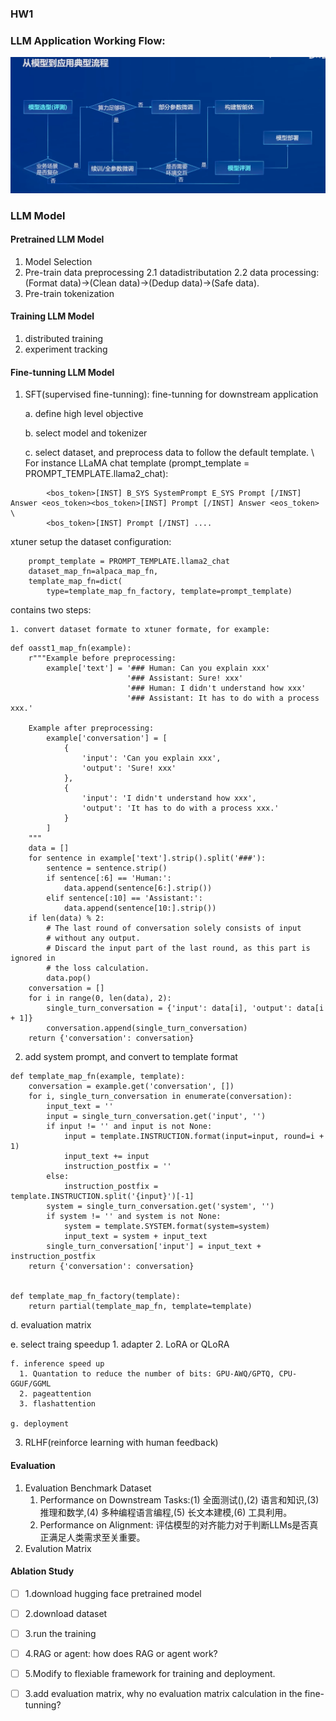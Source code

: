 ### HW1
### LLM Application Working Flow:

![LLM Application Working Flow](LLM-Application-Working-Flow.png)

### LLM Model
#### Pretrained LLM Model
1. Model Selection 
2. Pre-train data preprocessing 
  2.1 datadistributation 
  2.2 data processing: (Format data)->(Clean data)->(Dedup data)->(Safe data).
3. Pre-train tokenization 

#### Training LLM Model
1. distributed training
2. experiment tracking 

#### Fine-tunning LLM Model
1. SFT(supervised fine-tunning): fine-tunning for downstream application
   
    a. define high level objective

   b. select model and tokenizer 

   c. select dataset, and preprocess data to follow the default template. \ 
     For instance LLaMA chat template (prompt_template = PROMPT_TEMPLATE.llama2_chat):
```
        <bos_token>[INST] B_SYS SystemPrompt E_SYS Prompt [/INST] Answer <eos_token><bos_token>[INST] Prompt [/INST] Answer <eos_token> \
        <bos_token>[INST] Prompt [/INST] ....
```
   xtuner setup the dataset configuration:
```
    prompt_template = PROMPT_TEMPLATE.llama2_chat
    dataset_map_fn=alpaca_map_fn,
    template_map_fn=dict(
        type=template_map_fn_factory, template=prompt_template)
```
   contains two steps:


    1. convert dataset formate to xtuner formate, for example:  
```
def oasst1_map_fn(example):
    r"""Example before preprocessing:
        example['text'] = '### Human: Can you explain xxx'
                          '### Assistant: Sure! xxx'
                          '### Human: I didn't understand how xxx'
                          '### Assistant: It has to do with a process xxx.'

    Example after preprocessing:
        example['conversation'] = [
            {
                'input': 'Can you explain xxx',
                'output': 'Sure! xxx'
            },
            {
                'input': 'I didn't understand how xxx',
                'output': 'It has to do with a process xxx.'
            }
        ]
    """
    data = []
    for sentence in example['text'].strip().split('###'):
        sentence = sentence.strip()
        if sentence[:6] == 'Human:':
            data.append(sentence[6:].strip())
        elif sentence[:10] == 'Assistant:':
            data.append(sentence[10:].strip())
    if len(data) % 2:
        # The last round of conversation solely consists of input
        # without any output.
        # Discard the input part of the last round, as this part is ignored in
        # the loss calculation.
        data.pop()
    conversation = []
    for i in range(0, len(data), 2):
        single_turn_conversation = {'input': data[i], 'output': data[i + 1]}
        conversation.append(single_turn_conversation)
    return {'conversation': conversation}

```
   2. add system prompt, and convert to template format

```
def template_map_fn(example, template):
    conversation = example.get('conversation', [])
    for i, single_turn_conversation in enumerate(conversation):
        input_text = ''
        input = single_turn_conversation.get('input', '')
        if input != '' and input is not None:
            input = template.INSTRUCTION.format(input=input, round=i + 1)
            input_text += input
            instruction_postfix = ''
        else:
            instruction_postfix = template.INSTRUCTION.split('{input}')[-1]
        system = single_turn_conversation.get('system', '')
        if system != '' and system is not None:
            system = template.SYSTEM.format(system=system)
            input_text = system + input_text
        single_turn_conversation['input'] = input_text + instruction_postfix
    return {'conversation': conversation}


def template_map_fn_factory(template):
    return partial(template_map_fn, template=template)

```

   d. evaluation matrix 

   e. select traing speedup
      1. adapter 
      2. LoRA or QLoRA 
    
    f. inference speed up 
      1. Quantation to reduce the number of bits: GPU-AWQ/GPTQ, CPU-GGUF/GGML
      2. pageattention
      3. flashattention
    
    g. deployment 

3. RLHF(reinforce learning with human feedback)

#### Evaluation 
1. Evaluation Benchmark Dataset 
    1. Performance on Downstream Tasks:(1) 全面测试(),(2) 语言和知识,(3) 推理和数学,(4) 多种编程语言编程,(5) 长文本建模,(6) 工具利用。
    2. Performance on Alignment: 评估模型的对齐能力对于判断LLMs是否真正满足人类需求至关重要。
2. Evalution Matrix 
#### Ablation Study

- [ ] 1.download hugging face pretrained model
- [ ] 2.download dataset
- [ ] 3.run the training
- [ ] 4.RAG or agent: how does RAG or agent work?
- [ ] 5.Modify to flexiable framework for training and deployment.
- [ ] 3.add evaluation matrix, why no evaluation matrix calculation in the fine-tunning?




